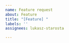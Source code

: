 ```yaml
---
name: Feature request
about: Feature
title: "[Feature] "
labels: ''
assignees: lukasz-starosta

---
```



